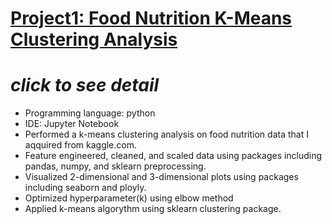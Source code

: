 # [Project1: Food Nutrition K-Means Clustering Analysis](https://github.com/takucnoel-endo/Food_Futrition_K-means)   
# ***click to see detail***
* Programming language: python
* IDE: Jupyter Notebook 
* Performed a k-means clustering analysis on food nutrition data that I aqquired from kaggle.com.  
* Feature engineered, cleaned, and scaled data using packages including pandas, numpy, and sklearn preprocessing. 
* Visualized 2-dimensional and 3-dimensional plots using packages including seaborn and ployly. 
* Optimized hyperparameter(k) using elbow method
* Applied k-means algorythm using sklearn clustering package. 
